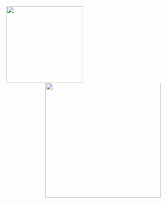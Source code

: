 <div>
  <img src="https://img.icons8.com/?size=100&id=kg46nzoJrmTR&format=png&color=000000" width="200"/>
</div>

<div align="center">
  <img src="https://media.tenor.com/d22Jj6OezUsAAAAi/isekai-quartet-anime.gif" width="300"/>
</div>








